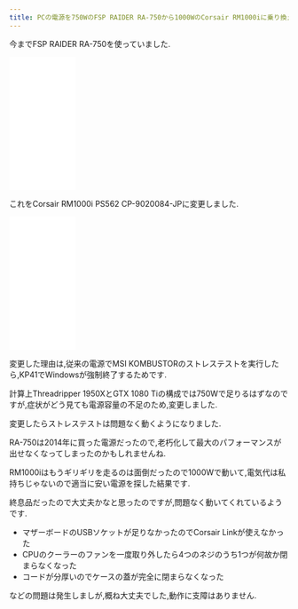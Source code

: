 ```yaml
---
title: PCの電源を750WのFSP RAIDER RA-750から1000WのCorsair RM1000iに乗り換えたらGPUが安定駆動するようになりました
---
```


今までFSP RAIDER RA-750を使っていました.

<iframe style="width:120px;height:240px;" marginwidth="0" marginheight="0" scrolling="no" frameborder="0" src="//rcm-fe.amazon-adsystem.com/e/cm?lt1=_top&bc1=FFFFFF&IS2=1&bg1=FFFFFF&fc1=000000&lc1=0000FF&t=ncaq01-22&o=9&p=8&l=as4&m=amazon&f=ifr&ref=as_ss_li_til&asins=B00R72OMHG&linkId=9e4ad53e315370d9aecf838cdacd53f7"></iframe>

これをCorsair RM1000i PS562 CP-9020084-JPに変更しました.

<iframe style="width:120px;height:240px;" marginwidth="0" marginheight="0" scrolling="no" frameborder="0" src="//rcm-fe.amazon-adsystem.com/e/cm?lt1=_top&bc1=FFFFFF&IS2=1&bg1=FFFFFF&fc1=000000&lc1=0000FF&t=ncaq01-22&o=9&p=8&l=as4&m=amazon&f=ifr&ref=as_ss_li_til&asins=B013HQPS1E&linkId=53626a61b46549731787496c66ead2f5"></iframe>

変更した理由は,従来の電源でMSI KOMBUSTORのストレステストを実行したら,KP41でWindowsが強制終了するためです.

計算上Threadripper 1950XとGTX 1080 Tiの構成では750Wで足りるはずなのですが,症状がどう見ても電源容量の不足のため,変更しました.

変更したらストレステストは問題なく動くようになりました.

RA-750は2014年に買った電源だったので,老朽化して最大のパフォーマンスが出せなくなってしまったのかもしれませんね.

RM1000iはもうギリギリを走るのは面倒だったので1000Wで動いて,電気代は私持ちじゃないので適当に安い電源を探した結果です.

終息品だったので大丈夫かなと思ったのですが,問題なく動いてくれているようです.

* マザーボードのUSBソケットが足りなかったのでCorsair Linkが使えなかった
* CPUのクーラーのファンを一度取り外したら4つのネジのうち1つが何故か閉まらなくなった
* コードが分厚いのでケースの蓋が完全に閉まらなくなった

などの問題は発生しましが,概ね大丈夫でした,動作に支障はありません.
